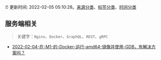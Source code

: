 :alarm_clock: 更新时间: 2022-02-05 05:10:28。[来源分类](../README.md)、[标签分类](../TAGS.md)、[时间分类](../TIMELINE.md)

## 服务端相关


> 关键字：`Nginx`、`Docker`、`GraphQL`、`REST`、`gRPC`



- [2022-02-04-在-M1-的-Docker-运行-amd64-镜像并使用-GDB，有解决方案吗？](https://www.v2ex.com/t/831930) 